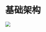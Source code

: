 # 基础架构

![](https://raw.githubusercontent.com/jdcloudcom/cn/zhangwenjie30-patch-4/image/Cloud-Monitor/%E4%BA%91%E7%9B%91%E6%8E%A7%E6%9E%B6%E6%9E%84%E5%9B%BE.png)

